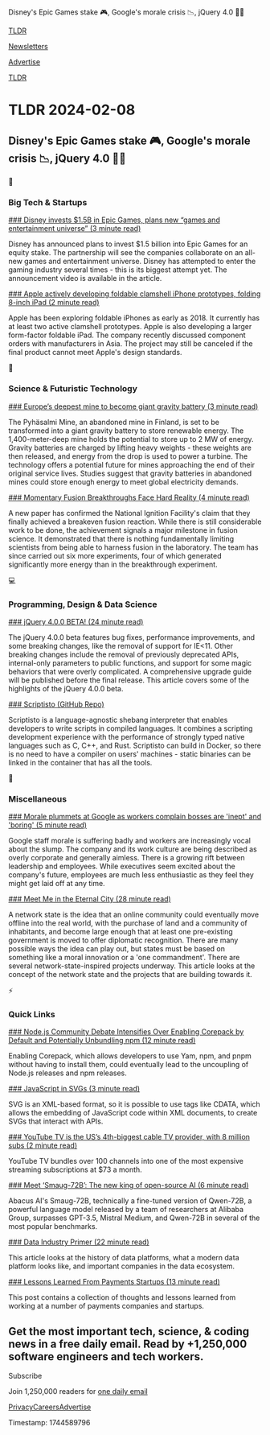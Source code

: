 Disney's Epic Games stake 🎮, Google's morale crisis 📉, jQuery 4.0 👨‍💻

[TLDR](/)

[Newsletters](/newsletters)

[Advertise](https://advertise.tldr.tech/)

[TLDR](/)

# TLDR 2024-02-08

## Disney's Epic Games stake 🎮, Google's morale crisis 📉, jQuery 4.0 👨‍💻

📱

### Big Tech & Startups

[### Disney invests $1.5B in Epic Games, plans new “games and entertainment universe” (3 minute read)](https://arstechnica.com/gaming/2024/02/epic-working-with-disney-on-new-gaming-universe-after-1-5b-investment/?utm_source=tldrnewsletter)

Disney has announced plans to invest $1.5 billion into Epic Games for an equity stake. The partnership will see the companies collaborate on an all-new games and entertainment universe. Disney has attempted to enter the gaming industry several times - this is its biggest attempt yet. The announcement video is available in the article.

[### Apple actively developing foldable clamshell iPhone prototypes, folding 8-inch iPad (2 minute read)](https://9to5mac.com/2024/02/07/report-apple-foldable-clamshell-iphone-prototypes/?utm_source=tldrnewsletter)

Apple has been exploring foldable iPhones as early as 2018. It currently has at least two active clamshell prototypes. Apple is also developing a larger form-factor foldable iPad. The company recently discussed component orders with manufacturers in Asia. The project may still be canceled if the final product cannot meet Apple's design standards.

🚀

### Science & Futuristic Technology

[### Europe’s deepest mine to become giant gravity battery (3 minute read)](https://www.independent.co.uk/tech/gravity-battery-mine-renewable-energy-b2492087.html?utm_source=tldrnewsletter)

The Pyhäsalmi Mine, an abandoned mine in Finland, is set to be transformed into a giant gravity battery to store renewable energy. The 1,400-meter-deep mine holds the potential to store up to 2 MW of energy. Gravity batteries are charged by lifting heavy weights - these weights are then released, and energy from the drop is used to power a turbine. The technology offers a potential future for mines approaching the end of their original service lives. Studies suggest that gravity batteries in abandoned mines could store enough energy to meet global electricity demands.

[### Momentary Fusion Breakthroughs Face Hard Reality (4 minute read)](https://spectrum.ieee.org/nuclear-fusion-breakthrough-long-road?utm_source=tldrnewsletter)

A new paper has confirmed the National Ignition Facility's claim that they finally achieved a breakeven fusion reaction. While there is still considerable work to be done, the achievement signals a major milestone in fusion science. It demonstrated that there is nothing fundamentally limiting scientists from being able to harness fusion in the laboratory. The team has since carried out six more experiments, four of which generated significantly more energy than in the breakthrough experiment.

💻

### Programming, Design & Data Science

[### jQuery 4.0.0 BETA! (24 minute read)](https://blog.jquery.com/2024/02/06/jquery-4-0-0-beta/?utm_source=tldrnewsletter)

The jQuery 4.0.0 beta features bug fixes, performance improvements, and some breaking changes, like the removal of support for IE<11. Other breaking changes include the removal of previously deprecated APIs, internal-only parameters to public functions, and support for some magic behaviors that were overly complicated. A comprehensive upgrade guide will be published before the final release. This article covers some of the highlights of the jQuery 4.0.0 beta.

[### Scriptisto (GitHub Repo)](https://github.com/igor-petruk/scriptisto?utm_source=tldrnewsletter)

Scriptisto is a language-agnostic shebang interpreter that enables developers to write scripts in compiled languages. It combines a scripting development experience with the performance of strongly typed native languages such as C, C++, and Rust. Scriptisto can build in Docker, so there is no need to have a compiler on users' machines - static binaries can be linked in the container that has all the tools.

🎁

### Miscellaneous

[### Morale plummets at Google as workers complain bosses are 'inept' and 'boring' (5 minute read)](https://www.sfgate.com/tech/article/google-workers-company-culture-pichai-18653877.php?utm_source=tldrnewsletter)

Google staff morale is suffering badly and workers are increasingly vocal about the slump. The company and its work culture are being described as overly corporate and generally aimless. There is a growing rift between leadership and employees. While executives seem excited about the company's future, employees are much less enthusiastic as they feel they might get laid off at any time.

[### Meet Me in the Eternal City (28 minute read)](https://www.theatlantic.com/magazine/archive/2024/03/silicon-valley-billionaires-building-cities/677173/?gift=2iIN4YrefPjuvZ5d2Kh3043PTUBeBXOa6M6BN7aaTrY&amp;utm_source=tldrnewsletter)

A network state is the idea that an online community could eventually move offline into the real world, with the purchase of land and a community of inhabitants, and become large enough that at least one pre-existing government is moved to offer diplomatic recognition. There are many possible ways the idea can play out, but states must be based on something like a moral innovation or a 'one commandment'. There are several network-state-inspired projects underway. This article looks at the concept of the network state and the projects that are building towards it.

⚡

### Quick Links

[### Node.js Community Debate Intensifies Over Enabling Corepack by Default and Potentially Unbundling npm (12 minute read)](https://socket.dev/blog/node-community-debates-enabling-corepack-unbundling-npm?utm_source=tldrnewsletter)

Enabling Corepack, which allows developers to use Yam, npm, and pnpm without having to install them, could eventually lead to the uncoupling of Node.js releases and npm releases.

[### JavaScript in SVGs (3 minute read)](https://www.devdailydigest.tech/javascript-in-svgs/?utm_source=tldrnewsletter)

SVG is an XML-based format, so it is possible to use tags like CDATA, which allows the embedding of JavaScript code within XML documents, to create SVGs that interact with APIs.

[### YouTube TV is the US’s 4th-biggest cable TV provider, with 8 million subs (2 minute read)](https://arstechnica.com/gadgets/2024/02/youtube-tv-is-the-uss-4th-biggest-cable-tv-provider-with-8-million-subs/?utm_source=tldrnewsletter)

YouTube TV bundles over 100 channels into one of the most expensive streaming subscriptions at $73 a month.

[### Meet ‘Smaug-72B’: The new king of open-source AI (6 minute read)](https://venturebeat.com/ai/meet-smaug-72b-the-new-king-of-open-source-ai/?utm_source=tldrnewsletter)

Abacus AI's Smaug-72B, technically a fine-tuned version of Qwen-72B, a powerful language model released by a team of researchers at Alibaba Group, surpasses GPT-3.5, Mistral Medium, and Qwen-72B in several of the most popular benchmarks.

[### Data Industry Primer (22 minute read)](https://www.generativevalue.com/p/data-industry-primer?utm_source=tldrnewsletter)

This article looks at the history of data platforms, what a modern data platform looks like, and important companies in the data ecosystem.

[### Lessons Learned From Payments Startups (13 minute read)](https://www.pgrs.net/2024/01/26/lessons-learned-from-payemnts-startups/?utm_source=tldrnewsletter)

This post contains a collection of thoughts and lessons learned from working at a number of payments companies and startups.

## Get the most important tech, science, & coding news in a free daily email. Read by +1,250,000 software engineers and tech workers.

Subscribe

Join 1,250,000 readers for [one daily email](/api/latest/tech)

[Privacy](/privacy)[Careers](https://jobs.ashbyhq.com/tldr.tech)[Advertise](/tech/advertise)

Timestamp: 1744589796